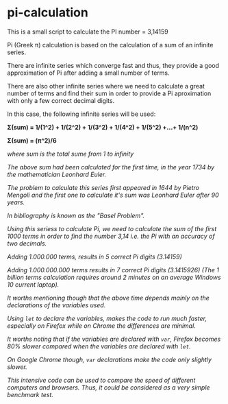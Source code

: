 # pi-calculation

This is a small script to calculate the PI number = 3,14159

Pi (Greek π) calculation is based on the calculation
of a sum of an infinite series.

There are infinite series which converge fast and thus,
they provide a good approximation of Pi after adding
a small number of terms.

There are also other infinite series where we need to
calculate a great number of terms and find their sum
in order to provide a Pi aproximation with only 
a few correct decimal digits.

In this case, the following infinite series will be used:

<strong>Σ(sum) = 1/(1^2) + 1/(2^2) + 1/(3^2) + 1/(4^2) + 1/(5^2) +...+ 1/(n^2) </strong>

<strong> Σ(sum) = (π^2)/6 </strong>

<em>where sum is the total sume from 1 to infinity<em>
 
The above sum had been calculated for the first time,
in the year 1734 by the mathematician Leonhard Euler.

The problem to calculate this series first appeared
in 1644 by Pietro Mengoli and the first one to calculate
it's sum was Leonhard Euler after 90 years.

In bibliography is known as the "Basel Problem".

Using this seriess to calculate Pi, we need to calculate
the sum of the first 1000 terms in order to find
the number 3,14 i.e. the Pi with an accuracy of two decimals.

Adding 1.000.000 terms, results in 5 correct Pi digits (3.14159)
 
Adding 1.000.000.000 terms results in 7 correct Pi digits (3.1415926)
(The 1 billion terms calculation requires around 2 minutes
on an average Windows 10 current laptop).

It worths mentioning though that the above time depends
mainly on the declarations of the variables used.

Using `let` to declare the variables, makes the code
to run much faster, especially on Firefox while
on Chrome the differences are minimal.

It worths noting that if the variables are
declared with `var`, Firefox becomes 80% slower
compared when the variables are declared with `let`.

On Google Chrome though, `var` declarations make
the code only slightly slower.

This intensive code can be used to compare 
the speed of different computers and browsers. 
Thus, it could be considered as a very simple
benchmark test.
